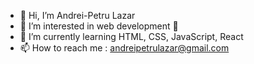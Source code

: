 - 👋 Hi, I’m Andrei-Petru Lazar
- 👀 I’m interested in web development 👀
- 🌱 I’m currently learning HTML, CSS, JavaScript, React
- 📫 How to reach me : andreipetrulazar@gmail.com

<!---
andreipetrulazar/andreipetrulazar is a ✨ special ✨ repository because its `README.md` (this file) appears on your GitHub profile.
You can click the Preview link to take a look at your changes.
--->
